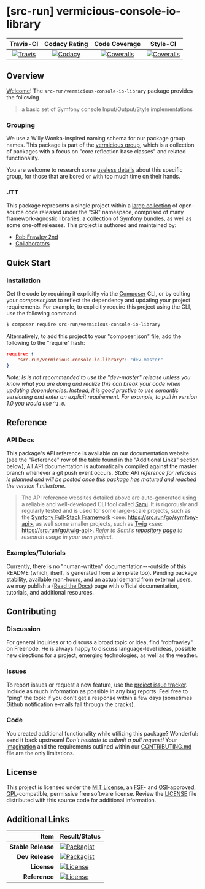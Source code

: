 
# [src-run] vermicious-console-io-library

|       Travis-CI        |      Codacy Rating      |      Code Coverage      |        Style-CI         |
|:----------------------:|:-----------------------:|:-----------------------:|:-----------------------:|
| [![Travis](https://src.run/vermicious-console-io-library/travis.svg)](https://src.run/vermicious-console-io-library/travis) | [![Codacy](https://src.run/vermicious-console-io-library/codacy.svg)](https://src.run/vermicious-console-io-library/codacy) | [![Coveralls](https://src.run/vermicious-console-io-library/coveralls.svg)](https://src.run/vermicious-console-io-library/coveralls) | [![Coveralls](https://src.run/vermicious-console-io-library/styleci.svg)](https://src.run/vermicious-console-io-library/styleci) |


## Overview

[Welcome](https://src.run/go/readme_welcome)!
The `src-run/vermicious-console-io-library` package provides the following

> a basic set of Symfony console Input/Output/Style implementations

### Grouping

We use a Willy Wonka-inspired naming schema for our package group names. This package is part of the
[vermicious group](https://src.run/vermicious-console-io-library/group), which is a collection of packages with a focus
on "core reflection base classes" and related functionality.

You are welcome to research some [useless details](https://src.run/vermicious-console-io-library/group_explanation)
about this specific group, for those that are bored or with too much time on their hands.

### JTT

This package represents a single project within a [large collection](https://src.run/go/explore) of open-source code
released under the "SR" namespace, comprised of many framework-agnostic libraries, a collection of Symfony bundles, as
well as some one-off releases. This project is authored and maintained by:

- [Rob Frawley 2nd](https://src.run/rmf)
- [Collaborators](https://src.run/vermicious-console-io-library/github_collaborators)


## Quick Start

### Installation

Get the code by requiring it explicitly via the [Composer](https://getcomposer.com) CLI, or by editing your
*composer.json* to reflect the dependency and updating your project requirements. For example, to explicitly require
this project using the CLI, use the following command.

```bash
$ composer require src-run/vermicious-console-io-library
```

Alternatively, to add this project to your "composer.json" file, add the following to the "require" hash:

```json
require: {
	"src-run/vermicious-console-io-library": "dev-master"
}
```

*Note: Is is not recommended to use the "dev-master" release unless you know what you are doing and realize this can break
your code when updating dependencies. Instead, it is good practive to use semantic versioning and enter an explicit
requirement. For example, to pull in version 1.0 you would use `^1.0`.*


## Reference

### API Docs

This package's API reference is available on our documentation website (see the "Reference" row of the table found in
the "Additional Links" section below), All API documentation is automatically compiled against the master branch
whenever a git push event occurs. *Static API reference for releases is planned and will be posted once this package
has matured and reached the version 1 milestone*.

> The API reference websites detailed above are auto-generated using a reliable and well-developed CLI tool called
> [Sami](https://src.run/go/sami). It is rigorously and regularly tested and is used for some large-scale projects, such
> as the [Symfony Full-Stack Framework](https://src.run/go/symfony) <see: https://src.run/go/symfony-api>, as well some
> smaller projects, such as [Twig](https://src.run/go/sami-twig) <see: https://src.run/go/twig-api>. *Refer to Sami's
> [repository page](https://src.run/go/sami) to research usage in your own project.*

### Examples/Tutorials

Currently, there is no "human-written" documentation---outside of this README (which, itself, is generated from a
template too). Pending package stability, available man-hours, and an actual demand from external users, we may publish
a ([Read the Docs](https://src.run/go/rtd)) page with official documentation, tutorials, and additional resources.


## Contributing

### Discussion

For general inquiries or to discuss a broad topic or idea, find "robfrawley" on Freenode. He is always happy to 
discuss language-level ideas, possible new directions for a project, emerging technologies, as well as the weather.

### Issues

To report issues or request a new feature, use the [project issue tracker](https://src.run/vermicious-console-io-library/github_issues).
Include as much information as possible in any bug reports. Feel free to "ping" the topic if you don't get a response
within a few days (sometimes Github notification e-mails fall through the cracks).

### Code

You created additional functionality while utilizing this package? Wonderful: send it back upstream! *Don't hesitate to
submit a pull request!* Your [imagination](https://src.run/go/readme_imagination) and the requirements outlined within
our [CONTRIBUTING.md](https://src.run/vermicious-console-io-library/contributing) file are the only limitations.


## License

This project is licensed under the [MIT License](https://src.run/go/mit), an [FSF](https://src.run/go/fsf)- and 
[OSI](https://src.run/go/osi)-approved, [GPL](https://src.run/go/gpl)-compatible, permissive free software license.
Review the [LICENSE](https://src.run/vermicious-console-io-library/license) file distributed with this source code for additional
information.


## Additional Links

| Item               | Result/Status                                                                                                      |
|-------------------:|:-------------------------------------------------------------------------------------------------------------------|
| __Stable Release__ | [![Packagist](https://src.run/vermicious-console-io-library/packagist.svg)](https://src.run/vermicious-console-io-library/packagist)     |
| __Dev Release__    | [![Packagist](https://src.run/vermicious-console-io-library/packagist_pre.svg)](https://src.run/vermicious-console-io-library/packagist) |
| __License__        | [![License](https://src.run/vermicious-console-io-library/license.svg)](https://src.run/vermicious-console-io-library/license)           |
| __Reference__      | [![License](https://src.run/vermicious-console-io-library/api.svg)](https://src.run/vermicious-console-io-library/api)                   |

